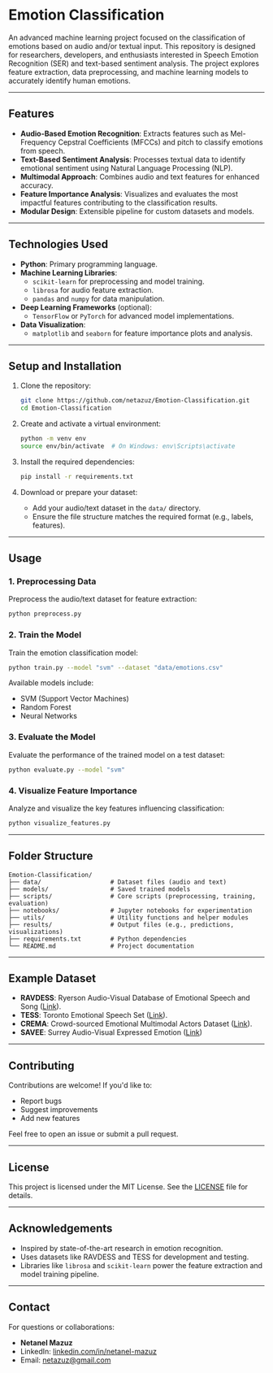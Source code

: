 
# **Emotion Classification**

An advanced machine learning project focused on the classification of emotions based on audio and/or textual input. This repository is designed for researchers, developers, and enthusiasts interested in Speech Emotion Recognition (SER) and text-based sentiment analysis. The project explores feature extraction, data preprocessing, and machine learning models to accurately identify human emotions.

---

## **Features**
- **Audio-Based Emotion Recognition**: Extracts features such as Mel-Frequency Cepstral Coefficients (MFCCs) and pitch to classify emotions from speech.
- **Text-Based Sentiment Analysis**: Processes textual data to identify emotional sentiment using Natural Language Processing (NLP).
- **Multimodal Approach**: Combines audio and text features for enhanced accuracy.
- **Feature Importance Analysis**: Visualizes and evaluates the most impactful features contributing to the classification results.
- **Modular Design**: Extensible pipeline for custom datasets and models.

---

## **Technologies Used**
- **Python**: Primary programming language.
- **Machine Learning Libraries**:
  - `scikit-learn` for preprocessing and model training.
  - `librosa` for audio feature extraction.
  - `pandas` and `numpy` for data manipulation.
- **Deep Learning Frameworks** (optional):
  - `TensorFlow` or `PyTorch` for advanced model implementations.
- **Data Visualization**:
  - `matplotlib` and `seaborn` for feature importance plots and analysis.

---

## **Setup and Installation**
1. Clone the repository:
   ```bash
   git clone https://github.com/netazuz/Emotion-Classification.git
   cd Emotion-Classification
   ```

2. Create and activate a virtual environment:
   ```bash
   python -m venv env
   source env/bin/activate  # On Windows: env\Scripts\activate
   ```

3. Install the required dependencies:
   ```bash
   pip install -r requirements.txt
   ```

4. Download or prepare your dataset:
   - Add your audio/text dataset in the `data/` directory.
   - Ensure the file structure matches the required format (e.g., labels, features).

---

## **Usage**

### **1. Preprocessing Data**
Preprocess the audio/text dataset for feature extraction:
```bash
python preprocess.py
```

### **2. Train the Model**
Train the emotion classification model:
```bash
python train.py --model "svm" --dataset "data/emotions.csv"
```

Available models include:
- SVM (Support Vector Machines)
- Random Forest
- Neural Networks

### **3. Evaluate the Model**
Evaluate the performance of the trained model on a test dataset:
```bash
python evaluate.py --model "svm"
```

### **4. Visualize Feature Importance**
Analyze and visualize the key features influencing classification:
```bash
python visualize_features.py
```

---

## **Folder Structure**
```
Emotion-Classification/
├── data/                   # Dataset files (audio and text)
├── models/                 # Saved trained models
├── scripts/                # Core scripts (preprocessing, training, evaluation)
├── notebooks/              # Jupyter notebooks for experimentation
├── utils/                  # Utility functions and helper modules
├── results/                # Output files (e.g., predictions, visualizations)
├── requirements.txt        # Python dependencies
└── README.md               # Project documentation
```

---

## **Example Dataset**
- **RAVDESS**: Ryerson Audio-Visual Database of Emotional Speech and Song ([Link](https://zenodo.org/record/1188976)).
- **TESS**: Toronto Emotional Speech Set ([Link](https://tspace.library.utoronto.ca/handle/1807/24487)).
- **CREMA**:  Crowd-sourced Emotional Multimodal Actors Dataset ([Link](https://github.com/CheyneyComputerScience/CREMA-D)).
- **SAVEE**: Surrey Audio-Visual Expressed Emotion ([Link](https://www.kaggle.com/datasets/ejlok1/surrey-audiovisual-expressed-emotion-savee))

---

## **Contributing**
Contributions are welcome! If you'd like to:
- Report bugs
- Suggest improvements
- Add new features

Feel free to open an issue or submit a pull request.

---

## **License**
This project is licensed under the MIT License. See the [LICENSE](LICENSE) file for details.

---

## **Acknowledgements**
- Inspired by state-of-the-art research in emotion recognition.
- Uses datasets like RAVDESS and TESS for development and testing.
- Libraries like `librosa` and `scikit-learn` power the feature extraction and model training pipeline.

---

## **Contact**
For questions or collaborations:
- **Netanel Mazuz**  
- LinkedIn: [linkedin.com/in/netanel-mazuz](https://www.linkedin.com/in/netanel-mazuz/)  
- Email: [netazuz@gmail.com](mailto:netazuz@gmail.com)
